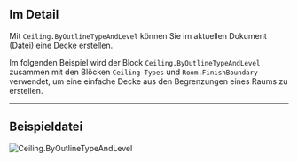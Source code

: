 ## Im Detail
Mit `Ceiling.ByOutlineTypeAndLevel` können Sie im aktuellen Dokument (Datei) eine Decke erstellen.

Im folgenden Beispiel wird der Block `Ceiling.ByOutlineTypeAndLevel` zusammen mit den Blöcken `Ceiling Types` und `Room.FinishBoundary` verwendet, um eine einfache Decke aus den Begrenzungen eines Raums zu erstellen.

___
## Beispieldatei

![Ceiling.ByOutlineTypeAndLevel](./Revit.Elements.Ceiling.ByOutlineTypeAndLevel(outlineCurves,%20ceilingType,%20level)_img.jpg)
